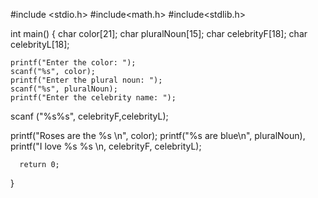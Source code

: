 #include <stdio.h>
#include<math.h>
#include<stdlib.h>

int main() 
{
    char color[21];
    char pluralNoun[15];
    char celebrityF[18];
     char celebrityL[18];

    printf("Enter the color: ");
    scanf("%s", color);
    printf("Enter the plural noun: ");
    scanf("%s", pluralNoun);
    printf("Enter the celebrity name: ");
   scanf ("%s%s", celebrityF,celebrityL);
    
    
  printf("Roses are the %s \n", color);
  printf("%s are blue\n", pluralNoun),
  printf("I love %s %s \n, celebrityF, celebrityL);
  
  
  
  
      return 0;
}
